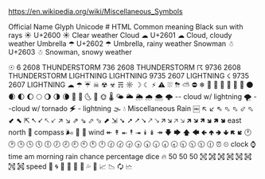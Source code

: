 https://en.wikipedia.org/wiki/Miscellaneous_Symbols

Official Name	Glyph	Unicode #	HTML	Common meaning
Black sun with rays	☀	U+2600	&#9728;	Clear weather
Cloud	☁	U+2601	&#9729;	Cloud, cloudy weather
Umbrella	☂	U+2602	&#9730;	Umbrella, rainy weather
Snowman	☃	U+2603	&#9731;	Snowman, snowy weather

☉
6	2608	 	THUNDERSTORM
736	2608	 	THUNDERSTORM
☈	9736	2608	 	THUNDERSTORM
LIGHTNING
	LIGHTNING
	9735	2607	 	LIGHTNING
☇	9735	2607	 	LIGHTNING
☁
☂
☔
☠
☢
☣
☴
☼
☽
☾
⚡
⚠
⛆
⛈
⛅
⛔
❄
🌄
🌃
🌅
🌆
🌇
🌉
🌑
🌒
🌓
🌔
🌕
🌖
🌗
🌘
🌙
🌛
🌜
🌝
🌞
🌡
🌤
🌥
🌦
🌧
🌨
🌩 -- cloud w/ lightning
🌪 --cloud w/ tornado
🗲 - lightning
🌫
💧
Miscellaneous
Rain
￼
↖
↙
⇖
⬁
⬁
⬃
⬁
⬋
⬉
⇱
⭦
⭩
🡔
🡗
↗
↘
⇗
⇘
⬀
⬂
⬈
⇲
➘
➚
⭧
⭨
🡕
🡖
🡭
🡮
🡥
🡦
🡵
🡶
🡽
🡾
🢅
🢆
east
north
🧭
compass
🌬
🍃
💨
wind
↞
↟
⯬
⯭
⯮
⯯
↡
↠
🡇
🡆
🡅
🡄
🢀
🢁
🢂
🢃
🢄
🢇
🕐
🕑
🕒
🕓
🕔
🕕
🕖
🕗
🕘
🕙
🕚
🕛
🕜
🕝
🕞
🕟
🕠
🕡
🕢
🕣
🕤
🕥
🕦
🕧
⏰
⏲
clock
⌚
time
am
morning
rain
chance
percentage
dice
🔥
50
50 50
㉈
㉉
㉊
㉋
㉌
㉍
㉎
㉏
speed
🎰
🌀
🌁
🌂
🌊
🎲
💦
💭
📈
📉
🗘
🗠
